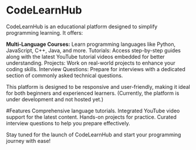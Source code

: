 # CodeLearnHub
 CodeLearnHub is an educational platform designed to simplify programming learning. It offers:
 
<b>Multi-Language Courses:</b> Learn programming languages like Python, JavaScript, C++, Java, and more.
Tutorials: Access step-by-step guides along with the latest YouTube tutorial videos embedded for better understanding.
Projects: Work on real-world projects to enhance your coding skills.
Interview Questions: Prepare for interviews with a dedicated section of commonly asked technical questions.

This platform is designed to be responsive and user-friendly, making it ideal for both beginners and experienced learners.
(Currently, the platform is under development and not hosted yet.)

#Features
Comprehensive language tutorials.
Integrated YouTube video support for the latest content.
Hands-on projects for practice.
Curated interview questions to help you prepare effectively.

Stay tuned for the launch of CodeLearnHub and start your programming journey with ease!
